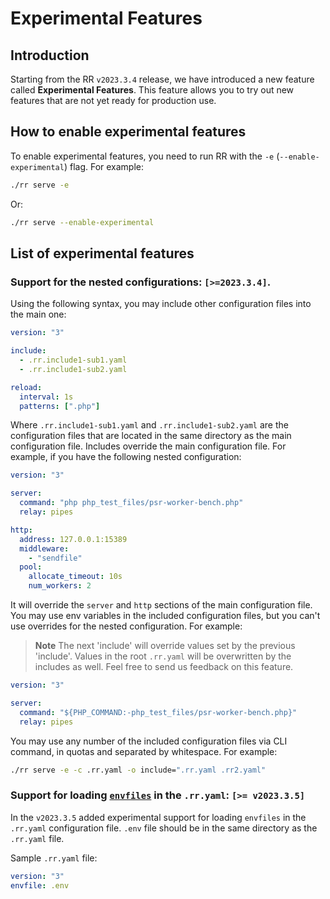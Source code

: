 # Experimental Features

## Introduction
Starting from the RR `v2023.3.4` release, we have introduced a new feature called **Experimental Features**. This feature allows you to try out new features that are not yet ready for production use.

## How to enable experimental features
To enable experimental features, you need to run RR with the `-e` (`--enable-experimental`) flag. For example:

```bash
./rr serve -e
```

Or:

```bash
./rr serve --enable-experimental
```

## List of experimental features

### Support for the nested configurations: `[>=2023.3.4]`. 

Using the following syntax, you may include other configuration files into the main one:

```yaml .rr.yaml
version: "3"

include:
  - .rr.include1-sub1.yaml
  - .rr.include1-sub2.yaml

reload:
  interval: 1s
  patterns: [".php"]
```
Where `.rr.include1-sub1.yaml` and `.rr.include1-sub2.yaml` are the configuration files that are located in the same directory as the main configuration file.
Includes override the main configuration file. For example, if you have the following nested configuration:

```yaml .rr.include1-sub1.yaml
version: "3"

server:
  command: "php php_test_files/psr-worker-bench.php"
  relay: pipes

http:
  address: 127.0.0.1:15389
  middleware:
    - "sendfile"
  pool:
    allocate_timeout: 10s
    num_workers: 2
```

It will override the `server` and `http` sections of the main configuration file. 
You may use env variables in the included configuration files, but you can't use overrides for the nested configuration. For example:

> **Note**
> The next 'include' will override values set by the previous 'include'. Values in the root `.rr.yaml` will be overwritten by the includes as well.
> Feel free to send us feedback on this feature.


```yaml .rr.include1-sub1.yaml
version: "3"

server:
  command: "${PHP_COMMAND:-php_test_files/psr-worker-bench.php}"
  relay: pipes
```

You may use any number of the included configuration files via CLI command, in quotas and separated by whitespace. For example:

```bash
./rr serve -e -c .rr.yaml -o include=".rr.yaml .rr2.yaml"
```

### Support for loading [`envfiles`](https://github.com/roadrunner-server/roadrunner/issues/1077) in the `.rr.yaml`: `[>= v2023.3.5]`
In the `v2023.3.5` added experimental support for loading `envfiles` in the `.rr.yaml` configuration file.
`.env` file should be in the same directory as the `.rr.yaml` file.

Sample `.rr.yaml` file:

```yaml .rr.yaml
version: "3"
envfile: .env
```
